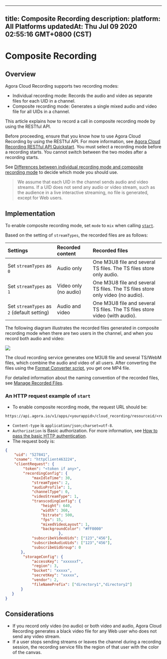 
---
title: Composite Recording
description: 
platform: All Platforms
updatedAt: Thu Jul 09 2020 02:55:16 GMT+0800 (CST)
---
# Composite Recording
## Overview

Agora Cloud Recording supports two recording modes:

- Individual recording mode: Records the audio and video as separate files for each UID in a channel.
- Composite recording mode: Generates a single mixed audio and video file for all UIDs in a channel.

This article explains how to record a call in composite recording mode by using the RESTful API.

Before proceeding, ensure that you know how to use Agora Cloud Recording by using the RESTful API. For more information, see [Agora Cloud Recording RESTful API Quickstart](../../en/cloud-recording/cloud_recording_rest.md). You must select a recording mode before a recording starts. You cannot switch between the two modes after a recording starts.

See [Differences between individual recording mode and composite recording mode](https://docs.agora.io/en/faq/recording_mode) to decide which mode you should use.

> We assume that each UID in the channel sends audio and video streams. If a UID does not send any audio or video stream, such as the audience in a live interactive streaming, no file is generated, except for Web users.

## Implementation

To enable composite recording mode, set `mode` to `mix` when calling [`start`](https://docs.agora.io/en/cloud-recording/restfulapi/#/Cloud%20Recording/start).

Based on the setting of `streamTypes`, the recorded files are as follows:

| Settings                                   | Recorded content      | Recorded files                                               |
| :----------------------------------------- | :-------------------- | :----------------------------------------------------------- |
| Set `streamTypes` as `0`                   | Audio only            | One M3U8 file and several TS files. The TS files store only audio. |
| Set `streamTypes` as `1`                   | Video only (no audio) | One M3U8 file and several TS files. The TS files store only video (no audio). |
| Set `streamTypes` as `2` (default setting) | Audio and video       | One M3U8 file and several TS files. The TS files store video (with audio). |

The following diagram illustrates the recorded files generated in composite recording mode when there are two users in the channel, and when you record both audio and video:

![](https://web-cdn.agora.io/docs-files/1575011002382)

The cloud recording service generates one M3U8 file and several TS/WebM files, which combine the audio and video of all users. After converting the files using the [Format Converter script](https://docs.agora.io/en/cloud-recording/cloud_recording_convert_format?platform=All%20Platforms), you get one MP4 file.

For detailed information about the naming convention of the recorded files, see [Manage Recorded Files](../../en/cloud-recording/cloud_recording_manage_files.md).

### An HTTP request example of `start`

- To enable composite recording mode, the request URL should be: 

```
https://api.agora.io/v1/apps/<yourappid>/cloud_recording/resourceid/<resourceid>/mode/mix/start
```
- `Content-type` is `application/json;charset=utf-8`.
- `Authorization` is Basic authorization. For more information, see [How to pass the basic HTTP authentication](https://docs.agora.io/en/faq/restful_authentication).
- The request body is:
  
```json
{
    "uid": "527841",
    "cname": "httpClient463224",
    "clientRequest": {
        "token": "<token if any>",
        "recordingConfig": {
            "maxIdleTime": 30,
            "streamTypes": 2,
            "audioProfile": 1,
            "channelType": 0, 
            "videoStreamType": 1, 
            "transcodingConfig": {
                "height": 640, 
                "width": 360,
                "bitrate": 500, 
                "fps": 15, 
                "mixedVideoLayout": 1,
                "backgroundColor": "#FF0000"
						},
            "subscribeVideoUids": ["123","456"], 
            "subscribeAudioUids": ["123","456"],
            "subscribeUidGroup": 0
       }, 
        "storageConfig": {
            "accessKey": "xxxxxxf",
            "region": 3,
            "bucket": "xxxxx",
            "secretKey": "xxxxx",
            "vendor": 2,
            "fileNamePrefix": ["directory1","directory2"]
       }
   }
}
```

## Considerations

- If you record only video (no audio) or both video and audio, Agora Cloud Recording generates a black video file for any Web user who does not send any video stream.
- If a user stops sending streams or leaves the channel during a recording session, the recording service fills the region of that user with the color of the canvas.
